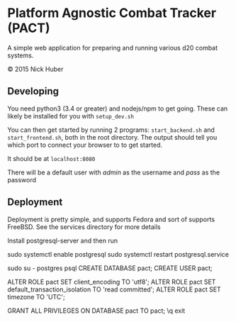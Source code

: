 Platform Agnostic Combat Tracker (PACT)
==============

A simple web application for preparing and running various d20 combat systems.

© 2015 Nick Huber


Developing
----------
You need python3 (3.4 or greater) and nodejs/npm to get going. These can likely be installed for you with `setup_dev.sh`

You can then get started by running 2 programs: `start_backend.sh` and `start_frontend.sh`, both in the root directory.
The output should tell you which port to connect your browser to to get started.

It should be at `localhost:8080`

There will be a default user with *admin* as the username and *pass* as the password

Deployment
----------
Deployment is pretty simple, and supports Fedora and sort of supports FreeBSD. See the services directory for more details

Install postgresql-server and then run

sudo systemctl enable postgresql
sudo systemctl restart postgresql.service

sudo su - postgres
psql
CREATE DATABASE pact;
CREATE USER pact;

ALTER ROLE pact SET client_encoding TO 'utf8';
ALTER ROLE pact SET default_transaction_isolation TO 'read committed';
ALTER ROLE pact SET timezone TO 'UTC';

GRANT ALL PRIVILEGES ON DATABASE pact TO pact;
\q
exit